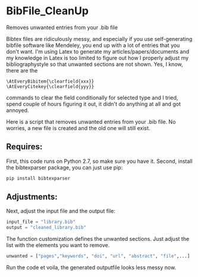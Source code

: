 # BibFile_CleanUp
Removes unwanted entries from your .bib file

Bibtex files are ridiculously messy, and especially if you use self-generating bibfile software like Mendeley, you end up with a lot of entries that you don't want.
I'm using Latex to generate my articles/papers/documents and my knowledge in Latex is too limited to figure out how I properly adjust my bibliographystyle so that unwanted sections are not shown.
Yes, I know, there are the 
```
\AtEveryBibitem{\clearfield{xxx}} 
\AtEveryCitekey{\clearfield{yyy}}
```
commands to clear the field conditionally for selected type and I tried, spend couple of hours figuring it out, it didn't do anything at all and got annoyed.

Here is a script that removes unwanted entries from your .bib file. No worries, a new file is created and the old one will still exist.

## Requires:
First, this code runs on Python 2.7, so make sure you have it.
Second, install the bibtexparser package, you can just use pip:
```python
pip install bibtexparser
```

## Adjustments:
Next, adjust the input file and the output file:

```python
input_file = "library.bib"
output = "cleaned_library.bib"
```
    
The function customization defines the unwanted sections. Just adjust the list with the elements you want to remove.
```python
unwanted = ["pages","keywords", "doi", "url", "abstract", "file",...]
```

Run the code et voila, the generated outputfile looks less messy now.
